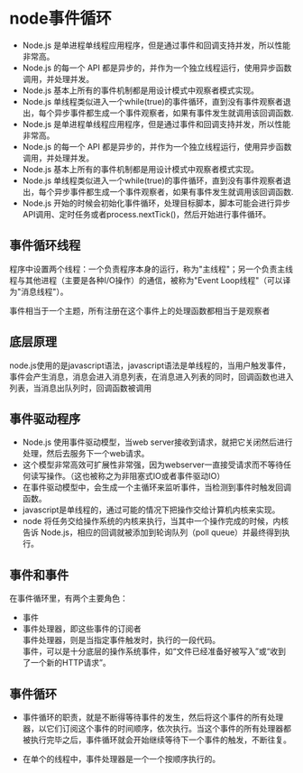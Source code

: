 # node事件循环
-   Node.js 是单进程单线程应用程序，但是通过事件和回调支持并发，所以性能非常高。  
-   Node.js 的每一个 API 都是异步的，并作为一个独立线程运行，使用异步函数调用，并处理并发。   
-   Node.js 基本上所有的事件机制都是用设计模式中观察者模式实现。    
-   Node.js 单线程类似进入一个while(true)的事件循环，直到没有事件观察者退出，每个异步事件都生成一个事件观察者，如果有事件发生就调用该回调函数. 
-   Node.js 是单进程单线程应用程序，但是通过事件和回调支持并发，所以性能非常高。
-   Node.js 的每一个 API 都是异步的，并作为一个独立线程运行，使用异步函数调用，并处理并发。
-   Node.js 基本上所有的事件机制都是用设计模式中观察者模式实现。
-   Node.js 单线程类似进入一个while(true)的事件循环，直到没有事件观察者退出，每个异步事件都生成一个事件观察者，如果有事件发生就调用该回调函数.  
-   Node.js 开始的时候会初始化事件循环，处理目标脚本，脚本可能会进行异步API调用、定时任务或者process.nextTick()，然后开始进行事件循环。  


## 事件循环线程
程序中设置两个线程：一个负责程序本身的运行，称为"主线程"；另一个负责主线程与其他进程（主要是各种I/O操作）的通信，被称为"Event Loop线程"（可以译为"消息线程"）。  

事件相当于一个主题，所有注册在这个事件上的处理函数都相当于是观察者  

## 底层原理
node.js使用的是javascript语法，javascript语法是单线程的，当用户触发事件，事件会产生消息，消息会进入消息列表，在消息进入列表的同时，回调函数也进入列表，当消息出队列时，回调函数被调用   

## 事件驱动程序
-   Node.js 使用事件驱动模型，当web server接收到请求，就把它关闭然后进行处理，然后去服务下一个web请求。  
-   这个模型非常高效可扩展性非常强，因为webserver一直接受请求而不等待任何读写操作。（这也被称之为非阻塞式IO或者事件驱动IO）    
-   在事件驱动模型中，会生成一个主循环来监听事件，当检测到事件时触发回调函数。  
-   javascript是单线程的，通过可能的情况下把操作交给计算机内核来实现。 
-   node 将任务交给操作系统的内核来执行，当其中一个操作完成的时候，内核告诉 Node.js，相应的回调就被添加到轮询队列（poll queue）并最终得到执行。 

## 事件和事件
在事件循环里，有两个主要角色：  
-   事件  
-   事件处理器，即这些事件的订阅者  
事件处理器，则是当指定事件触发时，执行的一段代码。  
事件，可以是十分底层的操作系统事件，如“文件已经准备好被写入”或“收到了一个新的HTTP请求”。    

## 事件循环
-   事件循环的职责，就是不断得等待事件的发生，然后将这个事件的所有处理器，以它们订阅这个事件的时间顺序，依次执行。当这个事件的所有处理器都被执行完毕之后，事件循环就会开始继续等待下一个事件的触发，不断往复。  

-   在单个的线程中，事件处理器是一个一个按顺序执行的。  





